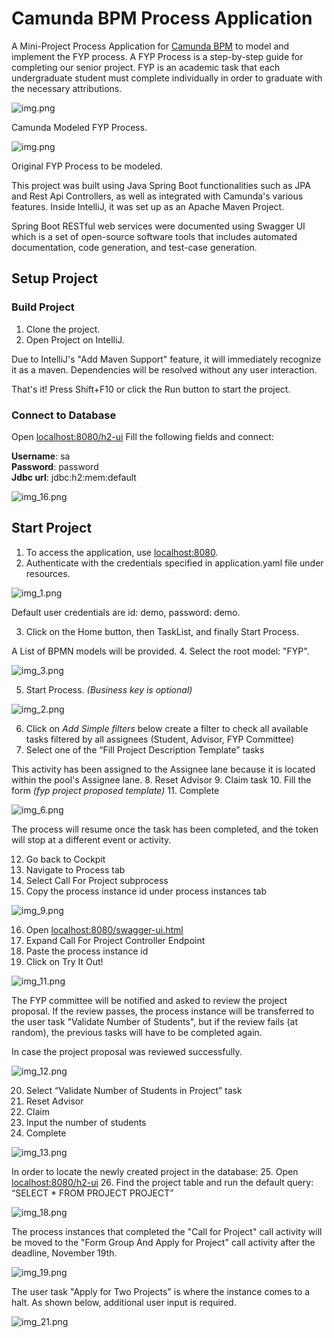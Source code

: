 # Camunda BPM Process Application
A Mini-Project Process Application for [Camunda BPM](http://docs.camunda.org) to model and implement the FYP process.
A FYP Process is a step-by-step guide for completing our senior project. FYP is an academic task that each undergraduate student must complete individually in order to graduate with the necessary attributions.

![img.png](pics/img.png)

Camunda Modeled FYP Process.

![img.png](img/img.png)

Original FYP Process to be modeled.


This project was built using Java Spring Boot functionalities such as JPA and Rest Api Controllers, as well as integrated with Camunda's various features.
Inside IntelliJ, it was set up as an Apache Maven Project. 

Spring Boot RESTful web services were documented using Swagger UI which is a set of open-source software tools that includes automated documentation, code generation, and test-case generation.


## Setup Project
### Build Project

1. Clone the project.
2. Open Project on IntelliJ.

Due to IntelliJ's "Add Maven Support" feature, it will immediately recognize it as a maven.
Dependencies will be resolved without any user interaction.

That's it! Press Shift+F10 or click the Run button to start the project.

### Connect to Database

Open [localhost:8080/h2-ui](http://localhost:8080/h2-ui)
Fill the following fields and connect:

**Username**: sa  
**Password**: password  
**Jdbc url**: jdbc:h2:mem:default

![img_16.png](img_16.png)


## Start Project

1. To access the application, use [localhost:8080](http://localhost:8080/).
2. Authenticate with the credentials specified in application.yaml file under resources.

![img_1.png](img/img_1.png)

Default user credentials are id: demo, password: demo.

3. Click on the Home button, then TaskList, and finally Start Process.

A List of BPMN models will be provided.
4. Select the root model: "FYP".

![img_3.png](img/img_3.png)

5. Start Process. _(Business key is optional)_

![img_2.png](img_2.png)

6. Click on _Add Simple filters_ below create a filter to check all available tasks filtered by all assignees (Student, Advisor, FYP Committee)
7. Select one of the “Fill Project Description Template” tasks 

This activity has been assigned to the Assignee lane because it is located within the pool's Assignee lane.
8. Reset Advisor 
9. Claim task 
10. Fill the form _(fyp project proposed template)_
11. Complete

![img_6.png](img_6.png)

The process will resume once the task has been completed, and the token will stop at a different event or activity.

12. Go back to Cockpit 
13. Navigate to Process tab 
14. Select Call For Project subprocess 
15. Copy the process instance id under process instances tab

![img_9.png](img_9.png)

16. Open [localhost:8080/swagger-ui.html](http://localhost:8080/swagger-ui.html) 
17. Expand Call For Project Controller Endpoint 
18. Paste the process instance id 
19. Click on Try It Out!

![img_11.png](img_11.png)

The FYP committee will be notified and asked to review the project proposal. If the review passes, the process instance will be transferred to the user task "Validate Number of Students", but if the review fails (at random), the previous tasks will have to be completed again.

In case the project proposal was reviewed successfully. 

![img_12.png](img_12.png)

20. Select “Validate Number of Students in Project” task 
21. Reset Advisor 
22. Claim 
23. Input the number of students 
24. Complete

![img_13.png](img_13.png)

In order to locate the newly created project in the database:
25. Open [localhost:8080/h2-ui](http://localhost:8080/h2-ui)
26. Find the project table and run the default query: “SELECT * FROM PROJECT PROJECT” 


![img_18.png](img_18.png)

The process instances that completed the "Call for Project" call activity will be moved to the "Form Group And Apply for Project" call activity after the deadline, November 19th.

![img_19.png](img_19.png)

The user task "Apply for Two Projects" is where the instance comes to a halt. As shown below, additional user input is required.

![img_21.png](img_21.png)

